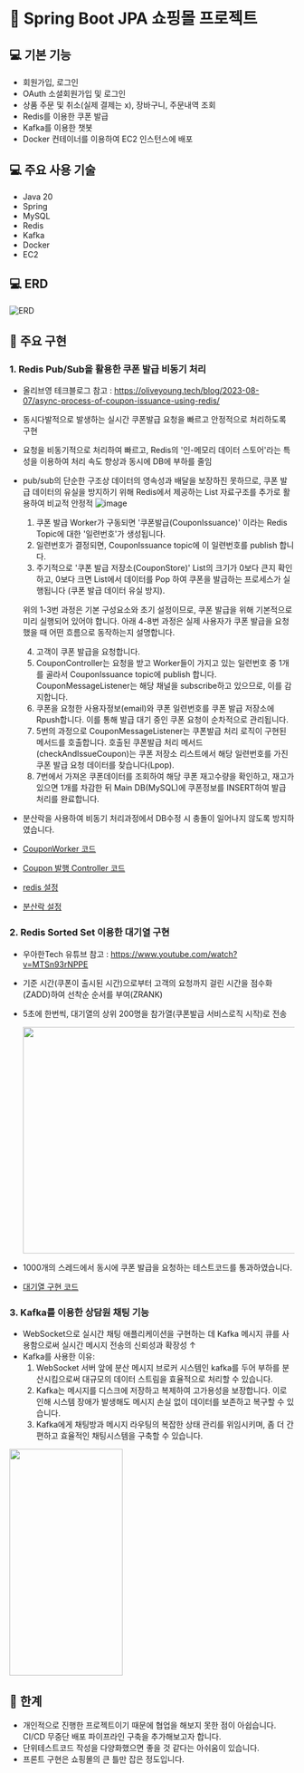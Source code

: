 # 🛒 Spring Boot JPA 쇼핑몰 프로젝트
## 💻 기본 기능
* 회원가입, 로그인
* OAuth 소셜회원가입 및 로그인
* 상품 주문 및 취소(실제 결제는 x), 장바구니, 주문내역 조회
* Redis를 이용한 쿠폰 발급
* Kafka를 이용한 챗봇
* Docker 컨테이너를 이용하여 EC2 인스턴스에 배포


## 💻 주요 사용 기술
* Java 20
* Spring
* MySQL
* Redis
* Kafka
* Docker
* EC2

## 💻 ERD
![ERD](https://github.com/LCEMocha/ShopApplication/assets/142338641/74ca2446-da9c-4028-95c8-176674096dc9)


## 🔑 주요 구현
### 1. Redis Pub/Sub을 활용한 쿠폰 발급 비동기 처리
* 올리브영 테크블로그 참고 : <https://oliveyoung.tech/blog/2023-08-07/async-process-of-coupon-issuance-using-redis/>
* 동시다발적으로 발생하는 실시간 쿠폰발급 요청을 빠르고 안정적으로 처리하도록 구현
* 요청을 비동기적으로 처리하여 빠르고, Redis의 '인-메모리 데이터 스토어'라는 특성을 이용하여 처리 속도 향상과 동시에 DB에 부하를 줄임
* pub/sub의 단순한 구조상 데이터의 영속성과 배달을 보장하진 못하므로, 쿠폰 발급 데이터의 유실을 방지하기 위해 Redis에서 제공하는 List 자료구조를 추가로 활용하여 비교적 안정적 
  ![image](https://github.com/LCEMocha/ShopApplication/assets/142338641/1ad8dea7-37b1-4eea-8be6-8e9376780614)
  
  1. 쿠폰 발급 Worker가 구동되면 '쿠폰발급(CouponIssuance)' 이라는 Redis Topic에 대한 '일련번호'가 생성됩니다.
  2. 일련번호가 결정되면, CouponIssuance topic에 이 일련번호를 publish 합니다.
  3. 주기적으로 '쿠폰 발급 저장소(CouponStore)' List의 크기가 0보다 큰지 확인하고, 0보다 크면 List에서 데이터를 Pop 하여 쿠폰을 발급하는 프로세스가 실행됩니다
     (쿠폰 발급 데이터 유실 방지).

  위의 1-3번 과정은 기본 구성요소와 초기 설정이므로, 쿠폰 발급을 위해 기본적으로 미리 실행되어 있어야 합니다.
  아래 4-8번 과정은 실제 사용자가 쿠폰 발급을 요청했을 때 어떤 흐름으로 동작하는지 설명합니다.
  
  4. 고객이 쿠폰 발급을 요청합니다.
  5. CouponController는 요청을 받고 Worker들이 가지고 있는 일련번호 중 1개를 골라서 CouponIssuance topic에 publish 합니다.
     CouponMessageListener는 해당 채널을 subscribe하고 있으므로, 이를 감지합니다.
  6. 쿠폰을 요청한 사용자정보(email)와 쿠폰 일련번호를 쿠폰 발급 저장소에 Rpush합니다. 이를 통해 발급 대기 중인 쿠폰 요청이 순차적으로 관리됩니다.
  7. 5번의 과정으로 CouponMessageListener는 쿠폰발급 처리 로직이 구현된 메서드를 호출합니다.
     호출된 쿠폰발급 처리 메서드(checkAndIssueCoupon)는 쿠폰 저장소 리스트에서 해당 일련번호를 가진 쿠폰 발급 요청 데이터를 찾습니다(Lpop).
  8. 7번에서 가져온 쿠폰데이터를 조회하여 해당 쿠폰 재고수량을 확인하고, 재고가 있으면 1개를 차감한 뒤 Main DB(MySQL)에 쿠폰정보를 INSERT하여 발급 처리를 완료합니다.
 
* 분산락을 사용하여 비동기 처리과정에서 DB수정 시 충돌이 일어나지 않도록 방지하였습니다.
* [CouponWorker 코드](https://github.com/LCEMocha/ShopApplication/blob/master/src/main/java/com/shop/service/CouponWorker.java)
* [Coupon 발행 Controller 코드](https://github.com/LCEMocha/ShopApplication/blob/master/src/main/java/com/shop/controller/CouponController.java)
* [redis 설정](https://github.com/LCEMocha/ShopApplication/blob/master/src/main/java/com/shop/config/RedisConfig.java)
* [분산락 설정](https://github.com/LCEMocha/ShopApplication/blob/master/src/main/java/com/shop/config/DistributedLock.java)

### 2. Redis Sorted Set 이용한 대기열 구현
* 우아한Tech 유튜브 참고 : https://www.youtube.com/watch?v=MTSn93rNPPE
* 기준 시간(쿠폰이 출시된 시간)으로부터 고객의 요청까지 걸린 시간을 점수화(ZADD)하여 선착순 순서를 부여(ZRANK)
* 5초에 한번씩, 대기열의 상위 200명을 참가열(쿠폰발급 서비스로직 시작)로 전송
  
  <img src="https://github.com/LCEMocha/ShopApplication/assets/142338641/c75313b7-c19a-4530-927e-994c39ea4e42" width="750" height="400"/>
* 1000개의 스레드에서 동시에 쿠폰 발급을 요청하는 테스트코드를 통과하였습니다.
* [대기열 구현 코드](https://github.com/LCEMocha/ShopApplication/blob/master/src/main/java/com/shop/controller/IssuanceQueue.java)


### 3. Kafka를 이용한 상담원 채팅 기능
* WebSocket으로 실시간 채팅 애플리케이션을 구현하는 데 Kafka 메시지 큐를 사용함으로써 실시간 메시지 전송의 신뢰성과 확장성 ↑
* Kafka를 사용한 이유:
  1. WebSocket 서버 앞에 분산 메시지 브로커 시스템인 kafka를 두어 부하를 분산시킴으로써 대규모의 데이터 스트림을 효율적으로 처리할 수 있습니다.
  2. Kafka는 메시지를 디스크에 저장하고 복제하여 고가용성을 보장합니다. 이로 인해 시스템 장애가 발생해도 메시지 손실 없이 데이터를 보존하고 복구할 수 있습니다.
  3. Kafka에게 채팅방과 메시지 라우팅의 복잡한 상태 관리를 위임시키며, 좀 더 간편하고 효율적인 채팅시스템을 구축할 수 있습니다.

<img src="https://github.com/LCEMocha/ShopApplication/assets/142338641/bc0c2533-725a-42d9-8956-77c354ab40b5" width="200" height="400"/>



## 🔧 한계
* 개인적으로 진행한 프로젝트이기 때문에 협업을 해보지 못한 점이 아쉽습니다. CI/CD 무중단 배포 파이프라인 구축을 추가해보고자 합니다.
* 단위테스트코드 작성을 다양화했으면 좋을 것 같다는 아쉬움이 있습니다.
* 프론트 구현은 쇼핑몰의 큰 틀만 잡은 정도입니다. 
